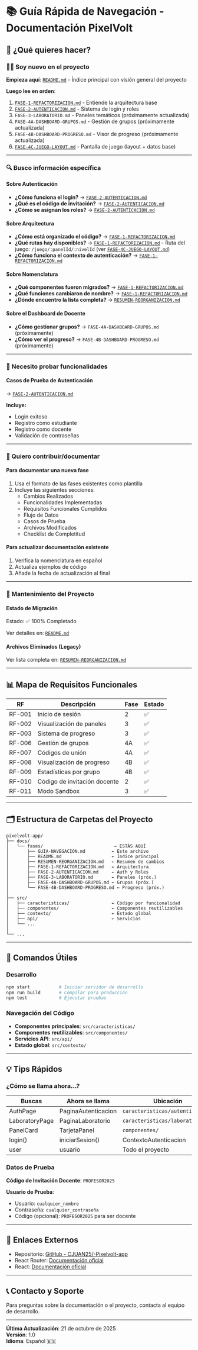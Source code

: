 # 📚 Guía Rápida de Navegación - Documentación PixelVolt

## 🎯 ¿Qué quieres hacer?

### 👨‍💻 Soy nuevo en el proyecto

**Empieza aquí**: [`README.md`](./README.md) - Índice principal con visión general del proyecto

**Luego lee en orden**:

1. [`FASE-1-REFACTORIZACION.md`](./FASE-1-REFACTORIZACION.md) - Entiende la arquitectura base
2. [`FASE-2-AUTENTICACION.md`](./FASE-2-AUTENTICACION.md) - Sistema de login y roles
3. `FASE-3-LABORATORIO.md` - Paneles temáticos (próximamente actualizada)
4. `FASE-4A-DASHBOARD-GRUPOS.md` - Gestión de grupos (próximamente actualizada)
5. `FASE-4B-DASHBOARD-PROGRESO.md` - Visor de progreso (próximamente actualizada)
6. [`FASE-4C-JUEGO-LAYOUT.md`](./FASE-4C-JUEGO-LAYOUT.md) - Pantalla de juego (layout + datos base)

---

### 🔍 Busco información específica

#### Sobre Autenticación

- **¿Cómo funciona el login?** → [`FASE-2-AUTENTICACION.md`](./FASE-2-AUTENTICACION.md#funcionalidades-implementadas)
- **¿Qué es el código de invitación?** → [`FASE-2-AUTENTICACION.md`](./FASE-2-AUTENTICACION.md#rf-010-código-de-invitación-para-docentes)
- **¿Cómo se asignan los roles?** → [`FASE-2-AUTENTICACION.md`](./FASE-2-AUTENTICACION.md#sistema-de-roles-dinámico)

#### Sobre Arquitectura

- **¿Cómo está organizado el código?** → [`FASE-1-REFACTORIZACION.md`](./FASE-1-REFACTORIZACION.md#nueva-estructura-de-carpetas)
- **¿Qué rutas hay disponibles?** → [`FASE-1-REFACTORIZACION.md`](./FASE-1-REFACTORIZACION.md#enrutamiento-y-rutas-protegidas)
      - Ruta del juego: `/juego/:panelId/:nivelId` (ver [`FASE-4C-JUEGO-LAYOUT.md`](./FASE-4C-JUEGO-LAYOUT.md))
- **¿Cómo funciona el contexto de autenticación?** → [`FASE-1-REFACTORIZACION.md`](./FASE-1-REFACTORIZACION.md#sistema-de-autenticación-global)

#### Sobre Nomenclatura

- **¿Qué componentes fueron migrados?** → [`FASE-1-REFACTORIZACION.md`](./FASE-1-REFACTORIZACION.md#componentes-migrados)
- **¿Qué funciones cambiaron de nombre?** → [`FASE-1-REFACTORIZACION.md`](./FASE-1-REFACTORIZACION.md#funciones-y-variables-migradas)
- **¿Dónde encuentro la lista completa?** → [`RESUMEN-REORGANIZACION.md`](./RESUMEN-REORGANIZACION.md#cambios-de-nomenclatura-documentados)

#### Sobre el Dashboard de Docente

- **¿Cómo gestionar grupos?** → `FASE-4A-DASHBOARD-GRUPOS.md` (próximamente)
- **¿Cómo ver el progreso?** → `FASE-4B-DASHBOARD-PROGRESO.md` (próximamente)

---

### 🧪 Necesito probar funcionalidades

#### Casos de Prueba de Autenticación

→ [`FASE-2-AUTENTICACION.md`](./FASE-2-AUTENTICACION.md#casos-de-prueba)

**Incluye:**

- Login exitoso
- Registro como estudiante
- Registro como docente
- Validación de contraseñas

---

### 📝 Quiero contribuir/documentar

#### Para documentar una nueva fase

1. Usa el formato de las fases existentes como plantilla
2. Incluye las siguientes secciones:
   - Cambios Realizados
   - Funcionalidades Implementadas
   - Requisitos Funcionales Cumplidos
   - Flujo de Datos
   - Casos de Prueba
   - Archivos Modificados
   - Checklist de Completitud

#### Para actualizar documentación existente

1. Verifica la nomenclatura en español
2. Actualiza ejemplos de código
3. Añade la fecha de actualización al final

---

### 🔧 Mantenimiento del Proyecto

#### Estado de Migración

Estado: ✅ 100% Completado

Ver detalles en: [`README.md`](./README.md#migración-a-español)

#### Archivos Eliminados (Legacy)

Ver lista completa en: [`RESUMEN-REORGANIZACION.md`](./RESUMEN-REORGANIZACION.md#limpieza-de-archivos-antiguos)

---

## 📊 Mapa de Requisitos Funcionales

| RF | Descripción | Fase | Estado |
|----|-------------|------|--------|
| RF-001 | Inicio de sesión | 2 | ✅ |
| RF-002 | Visualización de paneles | 3 | ✅ |
| RF-003 | Sistema de progreso | 3 | ✅ |
| RF-006 | Gestión de grupos | 4A | ✅ |
| RF-007 | Códigos de unión | 4A | ✅ |
| RF-008 | Visualización de progreso | 4B | ✅ |
| RF-009 | Estadísticas por grupo | 4B | ✅ |
| RF-010 | Código de invitación docente | 2 | ✅ |
| RF-011 | Modo Sandbox | 3 | ✅ |

---

## 🗂️ Estructura de Carpetas del Proyecto

```text
pixelvolt-app/
├── docs/
│   └── fases/                           ← ESTÁS AQUÍ
│       ├── GUIA-NAVEGACION.md          ← Este archivo
│       ├── README.md                   ← Índice principal
│       ├── RESUMEN-REORGANIZACION.md   ← Resumen de cambios
│       ├── FASE-1-REFACTORIZACION.md   ← Arquitectura
│       ├── FASE-2-AUTENTICACION.md     ← Auth y Roles
│       ├── FASE-3-LABORATORIO.md       ← Paneles (próx.)
│       ├── FASE-4A-DASHBOARD-GRUPOS.md ← Grupos (próx.)
│       └── FASE-4B-DASHBOARD-PROGRESO.md ← Progreso (próx.)
│
├── src/
│   ├── caracteristicas/                ← Código por funcionalidad
│   ├── componentes/                    ← Componentes reutilizables
│   ├── contexto/                       ← Estado global
│   ├── api/                            ← Servicios
│   └── ...
│
└── ...
```

---

## 🚀 Comandos Útiles

### Desarrollo

```bash
npm start           # Iniciar servidor de desarrollo
npm run build       # Compilar para producción
npm test            # Ejecutar pruebas
```

### Navegación del Código

- **Componentes principales**: `src/caracteristicas/`
- **Componentes reutilizables**: `src/componentes/`
- **Servicios API**: `src/api/`
- **Estado global**: `src/contexto/`

---

## 💡 Tips Rápidos

### ¿Cómo se llama ahora...?

| Buscas | Ahora se llama | Ubicación |
|--------|----------------|-----------|
| AuthPage | PaginaAutenticacion | `caracteristicas/autenticacion/` |
| LaboratoryPage | PaginaLaboratorio | `caracteristicas/laboratorio/` |
| PanelCard | TarjetaPanel | `componentes/` |
| login() | iniciarSesion() | ContextoAutenticacion |
| user | usuario | Todo el proyecto |

### Datos de Prueba

**Código de Invitación Docente**: `PROFESOR2025`

**Usuario de Prueba**:

- Usuario: `cualquier_nombre`
- Contraseña: `cualquier_contraseña`
- Código (opcional): `PROFESOR2025` para ser docente

---

## 🔗 Enlaces Externos

- Repositorio: [GitHub - CJUAN25/-Pixelvolt-app](https://github.com/CJUAN25/-Pixelvolt-app)
- React Router: [Documentación oficial](https://reactrouter.com/)
- React: [Documentación oficial](https://react.dev/)

---

## 📞 Contacto y Soporte

Para preguntas sobre la documentación o el proyecto, contacta al equipo de desarrollo.

---

**Última Actualización**: 21 de octubre de 2025  
**Versión**: 1.0  
**Idioma**: Español 🇪🇸
